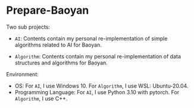 # Prepare-Baoyan
Two sub projects:
- `AI`: Contents contain my personal re-implementation of simple algorithms related to AI for Baoyan.

- `Algorithm`: Contents contain my personal re-implementation of data structures and algorithms for Baoyan.


Environment: 
- OS: For `AI`, I use Windows 10. For `Algorithm`, I use WSL: Ubuntu-20.04.
- Programming Language: For `AI`, I use Python 3.10 with pytorch. For `Algorithm`, I use C++.